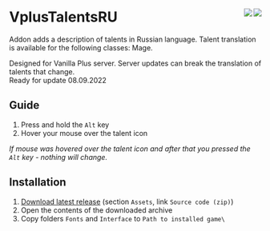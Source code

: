 # VplusTalentsRU [<img align="right" src="https://img.shields.io/github/license/GoodOldWoW/VplusTalentsRU">](LICENSE.md) [<img align="right" src="https://img.shields.io/github/v/release/GoodOldWoW/VplusTalentsRU?include_prereleases">](CHANGELOG.md)

<!--
[![GitHub license](https://img.shields.io/github/license/GoodOldWoW/VplusTalentsRU)](LICENSE.md)
[![GitHub release tag](https://img.shields.io/github/v/release/GoodOldWoW/VplusTalentsRU?include_prereleases)](../../releases/latest)
[![GitHub license](https://img.shields.io/github/license/GoodOldWoW/VplusTalentsRU?style=flat-square)](LICENSE.md)
[![GitHub release tag](https://img.shields.io/github/v/release/GoodOldWoW/VplusTalentsRU?include_prereleases&style=flat-square)](../../releases/latest)
-->

Addon adds a description of talents in Russian language. Talent translation is available for the following classes: Mage.

Designed for Vanilla Plus server. Server updates can break the translation of talents that change.<br>
Ready for update 08.09.2022

## Guide
1. Press and hold the `Alt` key
2. Hover your mouse over the talent icon

*If mouse was hovered over the talent icon and after that you pressed the `Alt` key - nothing will change.*

## Installation
1. [Download latest release](../../releases/latest) (section `Assets`, link `Source code (zip)`)
1. Open the contents of the downloaded archive
1. Copy folders `Fonts` and `Interface` to `Path to installed game\`
